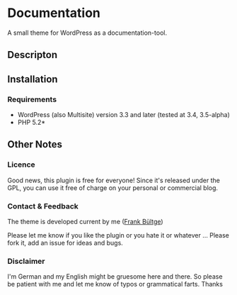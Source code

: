 # Documentation
A small theme for WordPress as a documentation-tool.

## Descripton


## Installation
### Requirements
* WordPress (also Multisite) version 3.3 and later (tested at 3.4, 3.5-alpha)
* PHP 5.2*

## Other Notes
### Licence
Good news, this plugin is free for everyone! Since it's released under the GPL, you can use it free of charge on your personal or commercial blog.

### Contact & Feedback
The theme is developed current by me ([Frank Bültge](http://bueltge.de))

Please let me know if you like the plugin or you hate it or whatever ... Please fork it, add an issue for ideas and bugs.

### Disclaimer
I'm German and my English might be gruesome here and there. So please be patient with me and let me know of typos or grammatical farts. Thanks